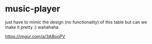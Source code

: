 # music-player

just have to mimic the design (no functionality) of this table but can we make it pretty :) wahahaha

https://imgur.com/a/3ABooPV
